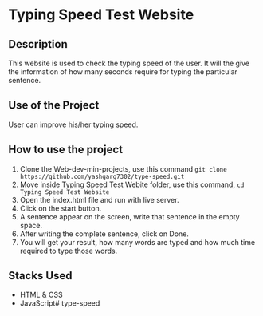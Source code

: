 # Typing Speed Test Website

## Description
This website is used to check the typing speed of the user. It will the give the information of how many seconds require for typing the particular sentence.

## Use of the Project
User can improve his/her typing speed. 

## How to use the project

1. Clone the Web-dev-min-projects, use this command `git clone https://github.com/yashgarg7302/type-speed.git`
2. Move inside Typing Speed Test Webite folder, use this command, `cd Typing Speed Test Website`
3. Open the index.html file and run with live server.
4. Click on the start button.
5. A sentence appear on the screen, write that sentence in the empty space. 
6. After writing the complete sentence, click on Done.
7. You will get your result, how many words are typed and how much time required to type those words.

## Stacks Used
* HTML & CSS
* JavaScript#   t y p e - s p e e d 
 
 